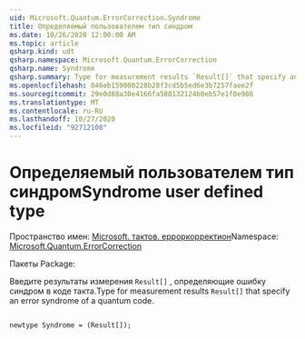 ```yaml
---
uid: Microsoft.Quantum.ErrorCorrection.Syndrome
title: Определяемый пользователем тип синдром
ms.date: 10/26/2020 12:00:00 AM
ms.topic: article
qsharp.kind: udt
qsharp.namespace: Microsoft.Quantum.ErrorCorrection
qsharp.name: Syndrome
qsharp.summary: Type for measurement results `Result[]` that specify an error syndrome of a quantum code.
ms.openlocfilehash: 846eb159000228b28f3cd5b5ed6e3b7257faee2f
ms.sourcegitcommit: 29e0d88a30e4166fa580132124b0eb57e1f0e986
ms.translationtype: MT
ms.contentlocale: ru-RU
ms.lasthandoff: 10/27/2020
ms.locfileid: "92712108"
---
```

# <a name="syndrome-user-defined-type"></a><span data-ttu-id="a2a64-102">Определяемый пользователем тип синдром</span><span class="sxs-lookup"><span data-stu-id="a2a64-102">Syndrome user defined type</span></span>

<span data-ttu-id="a2a64-103">Пространство имен: [Microsoft. тактов. ерроркорректион](xref:Microsoft.Quantum.ErrorCorrection)</span><span class="sxs-lookup"><span data-stu-id="a2a64-103">Namespace: [Microsoft.Quantum.ErrorCorrection](xref:Microsoft.Quantum.ErrorCorrection)</span></span>

<span data-ttu-id="a2a64-104">Пакеты [](https://nuget.org/packages/)</span><span class="sxs-lookup"><span data-stu-id="a2a64-104">Package: [](https://nuget.org/packages/)</span></span>


<span data-ttu-id="a2a64-105">Введите результаты измерения `Result[]` , определяющие ошибку синдром в коде такта.</span><span class="sxs-lookup"><span data-stu-id="a2a64-105">Type for measurement results `Result[]` that specify an error syndrome of a quantum code.</span></span>

```qsharp

newtype Syndrome = (Result[]);
```

